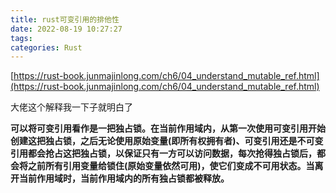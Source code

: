 ```yaml
---
title: rust可变引用的排他性
date: 2022-08-19 10:27:27
tags:
categories: Rust
---
```


[https://rust-book.junmajinlong.com/ch6/04_understand_mutable_ref.html](https://rust-book.junmajinlong.com/ch6/04_understand_mutable_ref.html)

大佬这个解释我一下子就明白了

<!-- more -->

**可以将可变引用看作是一把独占锁。在当前作用域内，从第一次使用可变引用开始创建这把独占锁，之后无论使用原始变量(即所有权拥有者)、可变引用还是不可变引用都会抢占这把独占锁，以保证只有一方可以访问数据，每次抢得独占锁后，都会将之前所有引用变量给锁住(原始变量依然可用)，使它们变成不可用状态。当离开当前作用域时，当前作用域内的所有独占锁都被释放。**


